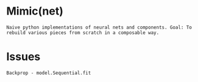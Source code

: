# Mimic(net)
    Naive python implementations of neural nets and components. Goal: To rebuild various pieces from scratch in a composable way.

# Issues 
    Backprop - model.Sequential.fit
    
